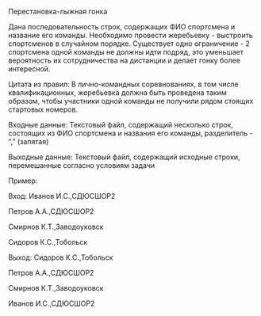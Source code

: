 Перестановка-лыжная гонка

Дана последовательность строк, содержащих ФИО спортсмена и название его
команды. Необходимо провести жеребьевку - выстроить спортсменов в случайном
порядке. Существует одно ограничение - 2 спортсмена одной команды не должны идти
подряд, это уменьшает вероятность их сотрудничества на дистанции и делает гонку
более интересной.

Цитата из правил: 
В лично-командных соревнованиях, в том числе квалификационных,
жеребьевка должна быть проведена таким образом, чтобы участники одной
команды не получили рядом стоящих стартовых номеров.

Входные данные:
Текстовый файл, содержащий несколько строк, состоящих из ФИО спортсмена и
названия его команды, разделитель - “,” (запятая)

Выходные данные:
Текстовый файл, содержащий исходные строки, перемешанные согласно условиям задачи

Пример:

Вход:
Иванов И.С.,СДЮСШОР2

Петров А.А.,СДЮСШОР2

Смирнов К.Т.,Заводоуковск

Сидоров К.С.,Тобольск

Выход:
Сидоров К.С.,Тобольск

Петров А.А.,СДЮСШОР2

Смирнов К.Т.,Заводоуковск

Иванов И.С.,СДЮСШОР2
